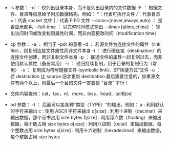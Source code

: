 - ls
参数：
-d ： 仅列出目录本身，而不是列出目录内的文件数据
-F ： 根据文件、目录等信息给予附加数据结构，例如：
	  *：代表可执行文件	/：代表目录	=：代表 socket 文件	|：代表 FIFO 文件
--color={never,always,auto} ： 是否显示颜色
--full-time ： 以完整时间模式输出
--time={atime,ctime} ： 输出访问时间或改变权限属性时间，而非内容更改时间（modification time）

- cp
参数：
-a ： 相当于 -pdr 的意思
-d ： 若源文件为连接文件的属性（link file），则复制连接文件属性而非文件本身
-l ： 进行硬连接（destination）的连接文件创建，而非复制文件本身
-p ： 联通文件的属性一起复制过去，而非使用默认属性（备份常用）
-r ： 递归持续复制，用于目录的复制行为（常用）
-s ： 复制成为符号链接文件 (symbolic link)，即“快捷方式”文件
-u ： 若 destination 比 source 旧才更新 destination
最后需要注意的，如果源文件有两个以上，则最后一个目的文件一定要是 “目录” 才行！

- 文件内容查询：cat，tac，nl，more，less，head，tail和od
- od
参数：
-t ： 后面可以接各种”类型（TYPE）“的输出，例如：
	  a : 利用默认的字符来输出
      c : 使用 ASCII 字符来输出
      d[size] : 利用十进制（decimal）来输出数据，那个证书占用 size bytes
      f[size] : 利用浮点数（floating）来输出数据，每个数占用 size bytes
      o[size] : 利用八进制（octal）来输出数据，每个整数占用 size bytes
      x[size] : 利用十六进制（hexadecimal）来输出数据，每个整数占用 size bytes
